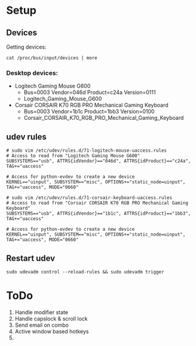 # Setup

## Devices

Getting devices:

```shell
cat /proc/bus/input/devices | more
```

### Desktop devices:

- Logitech Gaming Mouse G600
    - Bus=0003 Vendor=046d Product=c24a Version=0111
    - Logitech_Gaming_Mouse_G600
- Corsair CORSAIR K70 RGB PRO Mechanical Gaming Keyboard
    - Bus=0003 Vendor=1b1c Product=1bb3 Version=0100
    - Corsair_CORSAIR_K70_RGB_PRO_Mechanical_Gaming_Keyboard

## udev rules

```shell
# sudo vim /etc/udev/rules.d/71-logitech-mouse-uaccess.rules
# Access to read from "Logitech Gaming Mouse G600"
SUBSYSTEMS=="usb", ATTRS{idVendor}=="046d", ATTRS{idProduct}=="c24a", TAG+="uaccess"

# Access for python-evdev to create a new device
KERNEL=="uinput", SUBSYSTEM=="misc", OPTIONS+="static_node=uinput", TAG+="uaccess", MODE="0660"
```

```shell
# sudo vim /etc/udev/rules.d/71-corsair-keyboard-uaccess.rules
# Access to read from "Corsair CORSAIR K70 RGB PRO Mechanical Gaming Keyboard"
SUBSYSTEMS=="usb", ATTRS{idVendor}=="1b1c", ATTRS{idProduct}=="1bb3", TAG+="uaccess"

# Access for python-evdev to create a new device
KERNEL=="uinput", SUBSYSTEM=="misc", OPTIONS+="static_node=uinput", TAG+="uaccess", MODE="0660"
```

## Restart udev

```shell
sudo udevadm control --reload-rules && sudo udevadm trigger
```

# ToDo

1. Handle modifier state
2. Handle capslock & scroll lock
3. Send email on combo
4. Active window based hotkeys
5. 